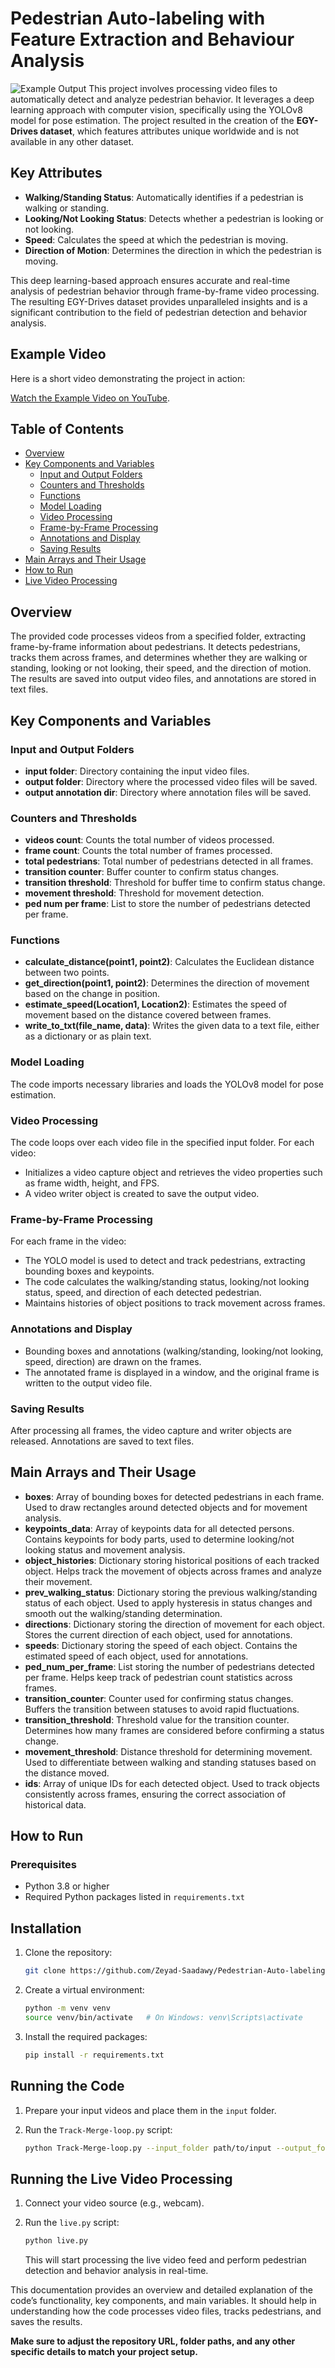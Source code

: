 # Pedestrian Auto-labeling with Feature Extraction and Behaviour Analysis
![Example Output](Screenshot.png)
This project involves processing video files to automatically detect and analyze pedestrian behavior. It leverages a deep learning approach with computer vision, specifically using the YOLOv8 model for pose estimation. The project resulted in the creation of the **EGY-Drives dataset**, which features attributes unique worldwide and is not available in any other dataset.

## Key Attributes

- **Walking/Standing Status**: Automatically identifies if a pedestrian is walking or standing.
- **Looking/Not Looking Status**: Detects whether a pedestrian is looking or not looking.
- **Speed**: Calculates the speed at which the pedestrian is moving.
- **Direction of Motion**: Determines the direction in which the pedestrian is moving.

This deep learning-based approach ensures accurate and real-time analysis of pedestrian behavior through frame-by-frame video processing. The resulting EGY-Drives dataset provides unparalleled insights and is a significant contribution to the field of pedestrian detection and behavior analysis.

## Example Video

Here is a short video demonstrating the project in action:

[Watch the Example Video on YouTube](https://youtu.be/qBHLyzyITz4?si=keEcnC-M9YkFEZAZ).
## Table of Contents

- [Overview](#overview)
- [Key Components and Variables](#key-components-and-variables)
  - [Input and Output Folders](#input-and-output-folders)
  - [Counters and Thresholds](#counters-and-thresholds)
  - [Functions](#functions)
  - [Model Loading](#model-loading)
  - [Video Processing](#video-processing)
  - [Frame-by-Frame Processing](#frame-by-frame-processing)
  - [Annotations and Display](#annotations-and-display)
  - [Saving Results](#saving-results)
- [Main Arrays and Their Usage](#main-arrays-and-their-usage)
- [How to Run](#how-to-run)
- [Live Video Processing](#live-video-processing)

## Overview

The provided code processes videos from a specified folder, extracting frame-by-frame information about pedestrians. It detects pedestrians, tracks them across frames, and determines whether they are walking or standing, looking or not looking, their speed, and the direction of motion. The results are saved into output video files, and annotations are stored in text files.

## Key Components and Variables

### Input and Output Folders

- **input folder**: Directory containing the input video files.
- **output folder**: Directory where the processed video files will be saved.
- **output annotation dir**: Directory where annotation files will be saved.

### Counters and Thresholds

- **videos count**: Counts the total number of videos processed.
- **frame count**: Counts the total number of frames processed.
- **total pedestrians**: Total number of pedestrians detected in all frames.
- **transition counter**: Buffer counter to confirm status changes.
- **transition threshold**: Threshold for buffer time to confirm status change.
- **movement threshold**: Threshold for movement detection.
- **ped num per frame**: List to store the number of pedestrians detected per frame.

### Functions

- **calculate_distance(point1, point2)**: Calculates the Euclidean distance between two points.
- **get_direction(point1, point2)**: Determines the direction of movement based on the change in position.
- **estimate_speed(Location1, Location2)**: Estimates the speed of movement based on the distance covered between frames.
- **write_to_txt(file_name, data)**: Writes the given data to a text file, either as a dictionary or as plain text.

### Model Loading

The code imports necessary libraries and loads the YOLOv8 model for pose estimation.

### Video Processing

The code loops over each video file in the specified input folder. For each video:

- Initializes a video capture object and retrieves the video properties such as frame width, height, and FPS.
- A video writer object is created to save the output video.

### Frame-by-Frame Processing

For each frame in the video:

- The YOLO model is used to detect and track pedestrians, extracting bounding boxes and keypoints.
- The code calculates the walking/standing status, looking/not looking status, speed, and direction of each detected pedestrian.
- Maintains histories of object positions to track movement across frames.

### Annotations and Display

- Bounding boxes and annotations (walking/standing, looking/not looking, speed, direction) are drawn on the frames.
- The annotated frame is displayed in a window, and the original frame is written to the output video file.

### Saving Results

After processing all frames, the video capture and writer objects are released. Annotations are saved to text files.

## Main Arrays and Their Usage

- **boxes**: Array of bounding boxes for detected pedestrians in each frame. Used to draw rectangles around detected objects and for movement analysis.
- **keypoints_data**: Array of keypoints data for all detected persons. Contains keypoints for body parts, used to determine looking/not looking status and movement analysis.
- **object_histories**: Dictionary storing historical positions of each tracked object. Helps track the movement of objects across frames and analyze their movement.
- **prev_walking_status**: Dictionary storing the previous walking/standing status of each object. Used to apply hysteresis in status changes and smooth out the walking/standing determination.
- **directions**: Dictionary storing the direction of movement for each object. Stores the current direction of each object, used for annotations.
- **speeds**: Dictionary storing the speed of each object. Contains the estimated speed of each object, used for annotations.
- **ped_num_per_frame**: List storing the number of pedestrians detected per frame. Helps keep track of pedestrian count statistics across frames.
- **transition_counter**: Counter used for confirming status changes. Buffers the transition between statuses to avoid rapid fluctuations.
- **transition_threshold**: Threshold value for the transition counter. Determines how many frames are considered before confirming a status change.
- **movement_threshold**: Distance threshold for determining movement. Used to differentiate between walking and standing statuses based on the distance moved.
- **ids**: Array of unique IDs for each detected object. Used to track objects consistently across frames, ensuring the correct association of historical data.

## How to Run

### Prerequisites

- Python 3.8 or higher
- Required Python packages listed in `requirements.txt`

## Installation

1. Clone the repository:

    ```sh
    git clone https://github.com/Zeyad-Saadawy/Pedestrian-Auto-labeling-with-feature-extraction-and-behaviour-analysis.git
    ```

2. Create a virtual environment:

    ```sh
    python -m venv venv
    source venv/bin/activate   # On Windows: venv\Scripts\activate
    ```

3. Install the required packages:

    ```sh
    pip install -r requirements.txt
    ```

## Running the Code

1. Prepare your input videos and place them in the `input` folder.

2. Run the `Track-Merge-loop.py` script:

    ```sh
    python Track-Merge-loop.py --input_folder path/to/input --output_folder path/to/output --output_annotation_dir path/to/annotations
    ```

## Running the Live Video Processing

1. Connect your video source (e.g., webcam).

2. Run the `live.py` script:

    ```sh
    python live.py
    ```

    This will start processing the live video feed and perform pedestrian detection and behavior analysis in real-time.

This documentation provides an overview and detailed explanation of the code’s functionality, key components, and main variables. It should help in understanding how the code processes video files, tracks pedestrians, and saves the results.

**Make sure to adjust the repository URL, folder paths, and any other specific details to match your project setup.**
